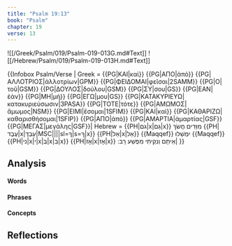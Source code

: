 ```yaml
---
title: "Psalm 19:13"
book: "Psalm"
chapter: 19
verse: 13
---
```

![[/Greek/Psalm/019/Psalm-019-013G.md#Text]]
![[/Hebrew/Psalm/019/Psalm-019-013H.md#Text]]

{{Infobox Psalm/Verse |
  Greek = {{PG|ΚΑΙ|καὶ}} {{PG|ΑΠΟ|ἀπὸ}} {{PG|ΑΛΛΟΤΡΙΟΣ|ἀλλοτρίων|GPM}} {{PG|ΦΕΙΔΟΜΑΙ|φεῖσαι|2SAMM}} {{PG|Ο|τοῦ|GSM}} {{PG|ΔΟΥΛΟΣ|δούλου|GSM}} {{PG|ΣΥ|σου|GS}} {{PG|ΕΑΝ|ἐὰν}} {{PG|ΜΗ|μή}} {{PG|ΕΓΩ|μου|GS}} {{PG|ΚΑΤΑΚΥΡΙΕΥΩ|κατακυριεύσωσιν|3PASA}} {{PG|ΤΟΤΕ|τότε}} {{PG|ΑΜΩΜΟΣ|ἄμωμος|NSM}} {{PG|ΕΙΜΙ|ἔσομαι|1SFIM}} {{PG|ΚΑΙ|καὶ}} {{PG|ΚΑΘΑΡΙΖΩ|καθαρισθήσομαι|1SFIP}} {{PG|ΑΠΟ|ἀπὸ}} {{PG|ΑΜΑΡΤΙΑ|ἁμαρτίας|GSF}} {{PG|ΜΕΓΑΣ|μεγάλης|GSF}}|
  Hebrew = {{PH|גם|x|גַּם|x}}
מִזֵּדִים
חֲשֹׂךְ
{{PH|עֶבֶד|x|עַבְדֶּ|MSC||||sl=ךָ|s=ךָ|x}} {{PH|אַל|x|אַל}} {{Maqqef}}
יִמְשְׁלוּ
{{Maqqef}} {{PH|ני|x|י|x|בְּ|x|בִ|x}} {{PH|אָז|x|אָז|x}}
אֵיתָם
וְנִקֵּיתִי
מִפֶּשַׁע
רָב
׃|
}}

## Analysis

#### Words

#### Phrases

#### Concepts

## Reflections
